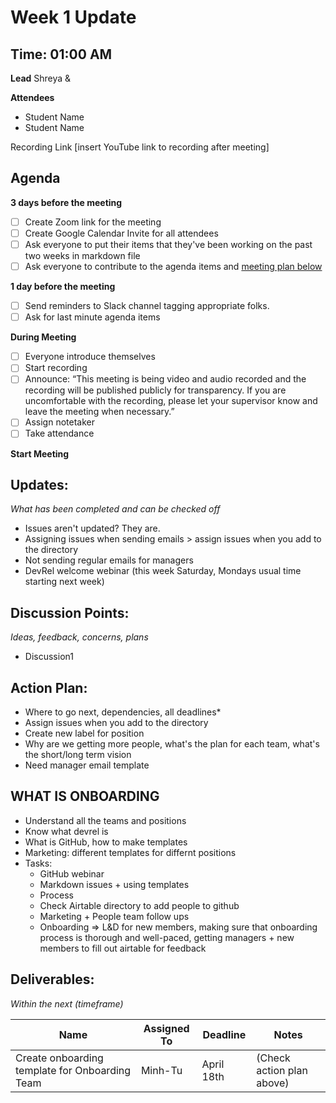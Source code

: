 # Week 1 Update
## Time: 01:00 AM 

**Lead**
Shreya & 

**Attendees**
* Student Name 
* Student Name 

Recording Link
[insert YouTube link to recording after meeting]

## Agenda
**3 days before the meeting**
- [ ] Create Zoom link for the meeting
- [ ] Create Google Calendar Invite for all attendees
- [ ] Ask everyone to put their items that they've been working on the past two weeks in markdown file
- [ ] Ask everyone to contribute to the agenda items and [meeting plan below](https://github.com/shreyagupta98/people/blob/master/meeting_template.md#updates)

**1 day before the meeting**
- [ ] Send reminders to Slack channel tagging appropriate folks. 
- [ ] Ask for last minute agenda items

**During Meeting**
- [ ] Everyone introduce themselves
- [ ] Start recording
- [ ] Announce:
“This meeting is being video and audio recorded and the recording will be published publicly for transparency. If you are uncomfortable with the recording, please let your supervisor know and leave the meeting when necessary.”
- [ ] Assign notetaker
- [ ] Take attendance

**Start Meeting**

## Updates:
*What has been completed and can be checked off*
* Issues aren't updated? They are.
* Assigning issues when sending emails > assign issues when you add to the directory
* Not sending regular emails for managers
* DevRel welcome webinar (this week Saturday, Mondays usual time starting next week)

## Discussion Points:
*Ideas, feedback, concerns, plans*
* Discussion1

## Action Plan:
* Where to go next, dependencies, all deadlines*
* Assign issues when you add to the directory
* Create new label for position
* Why are we getting more people, what's the plan for each team, what's the short/long term vision
* Need manager email template

## WHAT IS ONBOARDING
- Understand all the teams and positions
- Know what devrel is
- What is GitHub, how to make templates
- Marketing: different templates for differnt positions
- Tasks:
  - GitHub webinar
  - Markdown issues + using templates
  - Process
  - Check Airtable directory to add people to github
  - Marketing + People team follow ups
  - Onboarding => L&D for new members, making sure that onboarding process is thorough and well-paced, getting managers + new members to fill out airtable for feedback
  
## Deliverables:
*Within the next (timeframe)*

Name  | Assigned To | Deadline | Notes
------|-------------|----------|------
Create onboarding template for Onboarding Team | Minh-Tu | April 18th | (Check action plan above)

